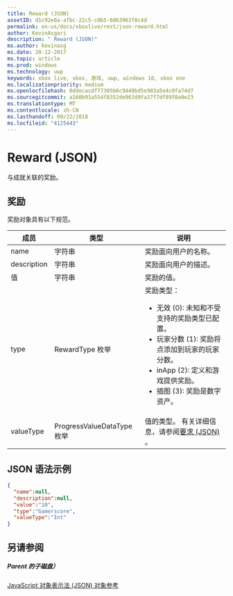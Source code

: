 ```yaml
---
title: Reward (JSON)
assetID: d1c92e8a-afbc-22c5-c0b5-6063963f8c4d
permalink: en-us/docs/xboxlive/rest/json-reward.html
author: KevinAsgari
description: " Reward (JSON)"
ms.author: kevinasg
ms.date: 20-12-2017
ms.topic: article
ms.prod: windows
ms.technology: uwp
keywords: xbox live, xbox, 游戏, uwp, windows 10, xbox one
ms.localizationpriority: medium
ms.openlocfilehash: 0ddecacdf77305b6c9449bd5e903a5e4c0fa74d7
ms.sourcegitcommit: a160b91a554f8352de963d9fa37f7df89f8a0e23
ms.translationtype: MT
ms.contentlocale: zh-CN
ms.lasthandoff: 09/22/2018
ms.locfileid: "4125443"
---
```

# <a name="reward-json"></a>Reward (JSON)
与成就关联的奖励。
<a id="ID4EN"></a>


## <a name="reward"></a>奖励

奖励对象具有以下规范。

| 成员| 类型| 说明|
| --- | --- | --- |
| name| 字符串| 奖励面向用户的名称。|
| description| 字符串| 奖励面向用户的描述。|
| 值| 字符串| 奖励的值。|
| type| RewardType 枚举| 奖励类型： <ul><li>无效 (0): 未知和不受支持的奖励类型已配置。</li><li>玩家分数 (1): 奖励将点添加到玩家的玩家分数。</li><li>inApp (2): 定义和游戏提供奖励。</li><li>插图 (3): 奖励是数字资产。</li></ul> | 
| valueType| ProgressValueDataType 枚举| 值的类型。 有关详细信息，请参阅[要求 (JSON)](json-requirement.md) 。|

<a id="ID4EBD"></a>


## <a name="sample-json-syntax"></a>JSON 语法示例


```json
{
  "name":null,
  "description":null,
  "value":"10",
  "type":"Gamerscore",
  "valueType":"Int"
}

```


<a id="ID4EKD"></a>


## <a name="see-also"></a>另请参阅

<a id="ID4EMD"></a>


##### <a name="parent"></a>Parent 的子磁盘）

[JavaScript 对象表示法 (JSON) 对象参考](atoc-xboxlivews-reference-json.md)
